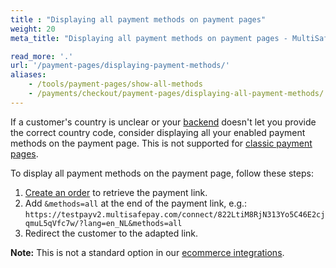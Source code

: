 ```yaml
---
title : "Displaying all payment methods on payment pages"
weight: 20
meta_title: "Displaying all payment methods on payment pages - MultiSafepay Docs"

read_more: '.'
url: '/payment-pages/displaying-payment-methods/'
aliases:
    - /tools/payment-pages/show-all-methods
    - /payments/checkout/payment-pages/displaying-all-payment-methods/
---
```


If a customer's country is unclear or your [backend](/getting-started/glossary/#backend) doesn't let you provide the correct country code, consider displaying all your enabled payment methods on the payment page. This is not supported for [classic payment pages](/payments/checkout/payment-pages/classic-payment-page/).

To display all payment methods on the payment page, follow these steps:

1. [Create an order](/api/#create-an-order) to retrieve the payment link.
2. Add `&methods=all` at the end of the payment link, e.g.: `https://testpayv2.multisafepay.com/connect/822LtiM8RjN313Yo5C46E2cjqmuL5qVfc7w/?lang=en_NL&methods=all`
3. Redirect the customer to the adapted link.

**Note:** This is not a standard option in our [ecommerce integrations](/integrations/ecommerce-integrations). 

